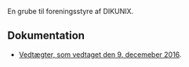 En grube til foreningsstyre af DIKUNIX.

## Dokumentation

* [Vedtægter, som vedtaget den 9. decemeber 2016](vedtægter/vedtægter.pdf).

